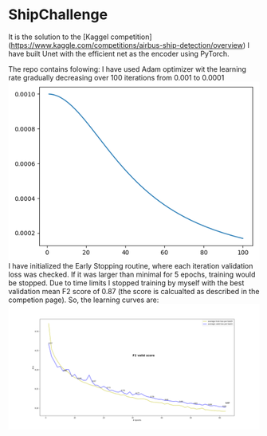 # ShipChallenge
It is the solution to the [Kaggel competition] (https://www.kaggle.com/competitions/airbus-ship-detection/overview)
I have built Unet with the efficient net as the encoder using PyTorch.


The repo contains folowing:
I have used Adam optimizer wit the learning rate gradually decreasing over 100 iterations from 0.001 to 0.0001
![alt text](https://github.com/AnnPike/ShipChallenge/blob/main/LR_decay.png)
I have initialized the Early Stopping routine, where each iteration validation loss was checked. If it was larger than minimal for 5 epochs, training would be stopped. Due to time limits I stopped training by myself with the best validation mean F2 score of 0.87 (the score is calcualted as described in the competion page). So, the learning curves are:
![alt text](https://github.com/AnnPike/ShipChallenge/blob/main/model_lossdice_decay_62_final.png)


